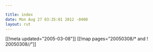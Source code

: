 ```yaml
---

title: index
date: Mon Aug 27 03:35:01 2012 -0400
layout: rut
---
```


[[!meta updated="2005-03-08"]]
[[!map pages="20050308/* and ! 20050308/*/*"]]
